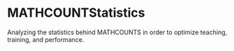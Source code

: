# MATHCOUNTStatistics
Analyzing the statistics behind MATHCOUNTS in order to optimize teaching, training, and performance.
